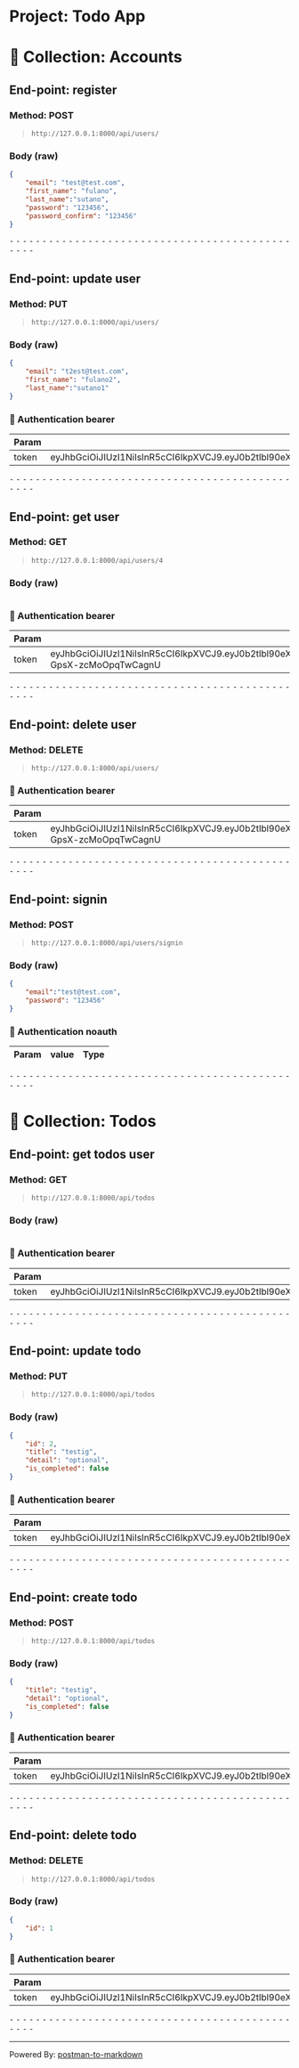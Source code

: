 # Project: Todo App
# 📁 Collection: Accounts 


## End-point: register
### Method: POST
>```
>http://127.0.0.1:8000/api/users/
>```
### Body (**raw**)

```json
{
    "email": "test@test.com",
    "first_name": "fulano",
    "last_name":"sutano",
    "password": "123456",
    "password_confirm": "123456"
}
```


⁃ ⁃ ⁃ ⁃ ⁃ ⁃ ⁃ ⁃ ⁃ ⁃ ⁃ ⁃ ⁃ ⁃ ⁃ ⁃ ⁃ ⁃ ⁃ ⁃ ⁃ ⁃ ⁃ ⁃ ⁃ ⁃ ⁃ ⁃ ⁃ ⁃ ⁃ ⁃ ⁃ ⁃ ⁃ ⁃ ⁃ ⁃ ⁃ ⁃ ⁃ ⁃ ⁃ ⁃ ⁃ ⁃ ⁃

## End-point: update user
### Method: PUT
>```
>http://127.0.0.1:8000/api/users/
>```
### Body (**raw**)

```json
{
    "email": "t2est@test.com",
    "first_name": "fulano2",
    "last_name":"sutano1"
}
```

### 🔑 Authentication bearer

|Param|value|Type|
|---|---|---|
|token|eyJhbGciOiJIUzI1NiIsInR5cCI6IkpXVCJ9.eyJ0b2tlbl90eXBlIjoiYWNjZXNzIiwiZXhwIjoxNjg3OTE3NjgyLCJpYXQiOjE2ODcwNTM2ODIsImp0aSI6IjEwZmRlYTQxYWYxZjQ0ZDU5ZTkyMDk2ZDI0ZmNhYzg5IiwidXNlcl9pZCI6M30.7HloSCh3uQz0Zs5Aq7sEEnKlIfDU9aPNd6xc1HTVjRI|string|



⁃ ⁃ ⁃ ⁃ ⁃ ⁃ ⁃ ⁃ ⁃ ⁃ ⁃ ⁃ ⁃ ⁃ ⁃ ⁃ ⁃ ⁃ ⁃ ⁃ ⁃ ⁃ ⁃ ⁃ ⁃ ⁃ ⁃ ⁃ ⁃ ⁃ ⁃ ⁃ ⁃ ⁃ ⁃ ⁃ ⁃ ⁃ ⁃ ⁃ ⁃ ⁃ ⁃ ⁃ ⁃ ⁃ ⁃

## End-point: get user
### Method: GET
>```
>http://127.0.0.1:8000/api/users/4
>```
### Body (**raw**)

```json

```

### 🔑 Authentication bearer

|Param|value|Type|
|---|---|---|
|token|eyJhbGciOiJIUzI1NiIsInR5cCI6IkpXVCJ9.eyJ0b2tlbl90eXBlIjoiYWNjZXNzIiwiZXhwIjoxNjg3OTE4NTE4LCJpYXQiOjE2ODcwNTQ1MTgsImp0aSI6ImIyZjFhMWI0M2VkYzQ0ODZiNDc2YmVkYjlhOGFiODBkIiwidXNlcl9pZCI6M30.uiAqpnawcQvxdJ2AimiTaQB-GpsX-zcMoOpqTwCagnU|string|



⁃ ⁃ ⁃ ⁃ ⁃ ⁃ ⁃ ⁃ ⁃ ⁃ ⁃ ⁃ ⁃ ⁃ ⁃ ⁃ ⁃ ⁃ ⁃ ⁃ ⁃ ⁃ ⁃ ⁃ ⁃ ⁃ ⁃ ⁃ ⁃ ⁃ ⁃ ⁃ ⁃ ⁃ ⁃ ⁃ ⁃ ⁃ ⁃ ⁃ ⁃ ⁃ ⁃ ⁃ ⁃ ⁃ ⁃

## End-point: delete user
### Method: DELETE
>```
>http://127.0.0.1:8000/api/users/
>```
### 🔑 Authentication bearer

|Param|value|Type|
|---|---|---|
|token|eyJhbGciOiJIUzI1NiIsInR5cCI6IkpXVCJ9.eyJ0b2tlbl90eXBlIjoiYWNjZXNzIiwiZXhwIjoxNjg3OTE4NTE4LCJpYXQiOjE2ODcwNTQ1MTgsImp0aSI6ImIyZjFhMWI0M2VkYzQ0ODZiNDc2YmVkYjlhOGFiODBkIiwidXNlcl9pZCI6M30.uiAqpnawcQvxdJ2AimiTaQB-GpsX-zcMoOpqTwCagnU|string|



⁃ ⁃ ⁃ ⁃ ⁃ ⁃ ⁃ ⁃ ⁃ ⁃ ⁃ ⁃ ⁃ ⁃ ⁃ ⁃ ⁃ ⁃ ⁃ ⁃ ⁃ ⁃ ⁃ ⁃ ⁃ ⁃ ⁃ ⁃ ⁃ ⁃ ⁃ ⁃ ⁃ ⁃ ⁃ ⁃ ⁃ ⁃ ⁃ ⁃ ⁃ ⁃ ⁃ ⁃ ⁃ ⁃ ⁃

## End-point: signin
### Method: POST
>```
>http://127.0.0.1:8000/api/users/signin
>```
### Body (**raw**)

```json
{
    "email":"test@test.com",
    "password": "123456"
}
```

### 🔑 Authentication noauth

|Param|value|Type|
|---|---|---|



⁃ ⁃ ⁃ ⁃ ⁃ ⁃ ⁃ ⁃ ⁃ ⁃ ⁃ ⁃ ⁃ ⁃ ⁃ ⁃ ⁃ ⁃ ⁃ ⁃ ⁃ ⁃ ⁃ ⁃ ⁃ ⁃ ⁃ ⁃ ⁃ ⁃ ⁃ ⁃ ⁃ ⁃ ⁃ ⁃ ⁃ ⁃ ⁃ ⁃ ⁃ ⁃ ⁃ ⁃ ⁃ ⁃ ⁃
# 📁 Collection: Todos 


## End-point: get todos user
### Method: GET
>```
>http://127.0.0.1:8000/api/todos
>```
### Body (**raw**)

```json

```

### 🔑 Authentication bearer

|Param|value|Type|
|---|---|---|
|token|eyJhbGciOiJIUzI1NiIsInR5cCI6IkpXVCJ9.eyJ0b2tlbl90eXBlIjoiYWNjZXNzIiwiZXhwIjoxNjg3OTE0NjM2LCJpYXQiOjE2ODcwNTA2MzYsImp0aSI6IjFjNjhiYzY2YzBhMjRjM2FiYTY2MWE5Y2Y2MTRkN2M3IiwidXNlcl9pZCI6Mn0.tmJtPW9lzkoALukMgHLpZJ9HNg5SiJ2HK_cmyXIGsEQ|string|



⁃ ⁃ ⁃ ⁃ ⁃ ⁃ ⁃ ⁃ ⁃ ⁃ ⁃ ⁃ ⁃ ⁃ ⁃ ⁃ ⁃ ⁃ ⁃ ⁃ ⁃ ⁃ ⁃ ⁃ ⁃ ⁃ ⁃ ⁃ ⁃ ⁃ ⁃ ⁃ ⁃ ⁃ ⁃ ⁃ ⁃ ⁃ ⁃ ⁃ ⁃ ⁃ ⁃ ⁃ ⁃ ⁃ ⁃

## End-point: update todo
### Method: PUT
>```
>http://127.0.0.1:8000/api/todos
>```
### Body (**raw**)

```json
{
    "id": 2,
    "title": "testig",
    "detail": "optional",
    "is_completed": false
}
```

### 🔑 Authentication bearer

|Param|value|Type|
|---|---|---|
|token|eyJhbGciOiJIUzI1NiIsInR5cCI6IkpXVCJ9.eyJ0b2tlbl90eXBlIjoiYWNjZXNzIiwiZXhwIjoxNjg3OTEyOTkxLCJpYXQiOjE2ODcwNDg5OTEsImp0aSI6ImI5M2RmNmJiOTRjMDQxM2RiMTk5YTY0OTBjMTM3OWFmIiwidXNlcl9pZCI6Mn0.icWOBszpw6nMQAjJABAYOuy2Fn2CaJDH3JsUlKMxRtA|string|



⁃ ⁃ ⁃ ⁃ ⁃ ⁃ ⁃ ⁃ ⁃ ⁃ ⁃ ⁃ ⁃ ⁃ ⁃ ⁃ ⁃ ⁃ ⁃ ⁃ ⁃ ⁃ ⁃ ⁃ ⁃ ⁃ ⁃ ⁃ ⁃ ⁃ ⁃ ⁃ ⁃ ⁃ ⁃ ⁃ ⁃ ⁃ ⁃ ⁃ ⁃ ⁃ ⁃ ⁃ ⁃ ⁃ ⁃

## End-point: create todo
### Method: POST
>```
>http://127.0.0.1:8000/api/todos
>```
### Body (**raw**)

```json
{
    "title": "testig",
    "detail": "optional",
    "is_completed": false
}
```

### 🔑 Authentication bearer

|Param|value|Type|
|---|---|---|
|token|eyJhbGciOiJIUzI1NiIsInR5cCI6IkpXVCJ9.eyJ0b2tlbl90eXBlIjoiYWNjZXNzIiwiZXhwIjoxNjg3OTEyOTkxLCJpYXQiOjE2ODcwNDg5OTEsImp0aSI6ImI5M2RmNmJiOTRjMDQxM2RiMTk5YTY0OTBjMTM3OWFmIiwidXNlcl9pZCI6Mn0.icWOBszpw6nMQAjJABAYOuy2Fn2CaJDH3JsUlKMxRtA|string|



⁃ ⁃ ⁃ ⁃ ⁃ ⁃ ⁃ ⁃ ⁃ ⁃ ⁃ ⁃ ⁃ ⁃ ⁃ ⁃ ⁃ ⁃ ⁃ ⁃ ⁃ ⁃ ⁃ ⁃ ⁃ ⁃ ⁃ ⁃ ⁃ ⁃ ⁃ ⁃ ⁃ ⁃ ⁃ ⁃ ⁃ ⁃ ⁃ ⁃ ⁃ ⁃ ⁃ ⁃ ⁃ ⁃ ⁃

## End-point: delete todo
### Method: DELETE
>```
>http://127.0.0.1:8000/api/todos
>```
### Body (**raw**)

```json
{
    "id": 1
}
```

### 🔑 Authentication bearer

|Param|value|Type|
|---|---|---|
|token|eyJhbGciOiJIUzI1NiIsInR5cCI6IkpXVCJ9.eyJ0b2tlbl90eXBlIjoiYWNjZXNzIiwiZXhwIjoxNjg3OTE1MzkxLCJpYXQiOjE2ODcwNTEzOTEsImp0aSI6IjQ5YmZiZjQ1ZWUyNDQ1ZjFhZTYzNzIxMjM4MDZlNWYwIiwidXNlcl9pZCI6Mn0.s_lfZk4Mq6O3TWThvpdddnB3uQgS2zmONdOtmM6Ckk0|string|



⁃ ⁃ ⁃ ⁃ ⁃ ⁃ ⁃ ⁃ ⁃ ⁃ ⁃ ⁃ ⁃ ⁃ ⁃ ⁃ ⁃ ⁃ ⁃ ⁃ ⁃ ⁃ ⁃ ⁃ ⁃ ⁃ ⁃ ⁃ ⁃ ⁃ ⁃ ⁃ ⁃ ⁃ ⁃ ⁃ ⁃ ⁃ ⁃ ⁃ ⁃ ⁃ ⁃ ⁃ ⁃ ⁃ ⁃
_________________________________________________
Powered By: [postman-to-markdown](https://github.com/bautistaj/postman-to-markdown/)

